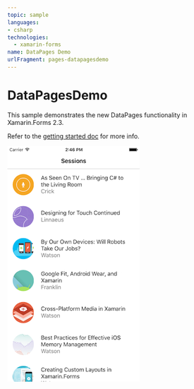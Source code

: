 ```yaml
---
topic: sample
languages:
- csharp
technologies:
  - xamarin-forms
name: DataPages Demo
urlFragment: pages-datapagesdemo
---
```

DataPagesDemo
=========

This sample demonstrates the new DataPages functionality in Xamarin.Forms 2.3.

Refer to the [getting started doc](https://developer.xamarin.com/guides/xamarin-forms/datapages/getting-started/) for more info.

![custom list items](Screenshots/custom-listitem-sml.png)